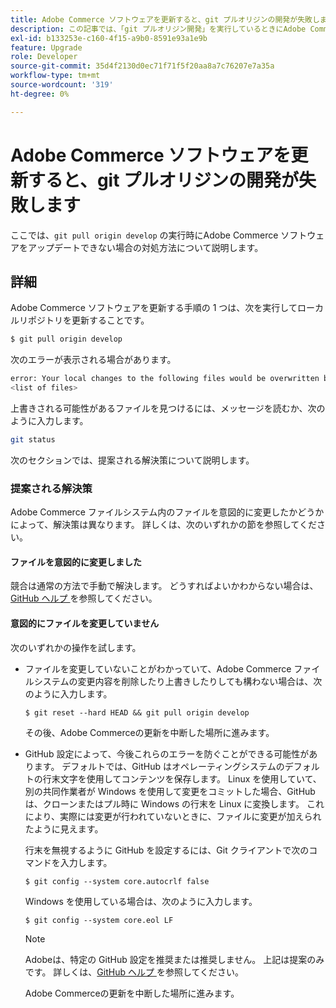 ```yaml
---
title: Adobe Commerce ソフトウェアを更新すると、git プルオリジンの開発が失敗します
description: この記事では、「git プルオリジン開発」を実行しているときにAdobe Commerce ソフトウェアを更新できない場合の解決策を説明します。
exl-id: b133253e-c160-4f15-a9b0-8591e93a1e9b
feature: Upgrade
role: Developer
source-git-commit: 35d4f2130d0ec71f71f5f20aa8a7c76207e7a35a
workflow-type: tm+mt
source-wordcount: '319'
ht-degree: 0%

---
```


# Adobe Commerce ソフトウェアを更新すると、git プルオリジンの開発が失敗します

ここでは、`git pull origin develop` の実行時にAdobe Commerce ソフトウェアをアップデートできない場合の対処方法について説明します。

## 詳細

Adobe Commerce ソフトウェアを更新する手順の 1 つは、次を実行してローカルリポジトリを更新することです。

```bash
$ git pull origin develop
```

次のエラーが表示される場合があります。

```bash
error: Your local changes to the following files would be overwritten by merge:
<list of files>
```

上書きされる可能性があるファイルを見つけるには、メッセージを読むか、次のように入力します。

```bash
git status
```

次のセクションでは、提案される解決策について説明します。

### 提案される解決策

Adobe Commerce ファイルシステム内のファイルを意図的に変更したかどうかによって、解決策は異なります。 詳しくは、次のいずれかの節を参照してください。

#### ファイルを意図的に変更しました

競合は通常の方法で手動で解決します。 どうすればよいかわからない場合は、[GitHub ヘルプ ](https://help.github.com/) を参照してください。

#### 意図的にファイルを変更していません

次のいずれかの操作を試します。

* ファイルを変更していないことがわかっていて、Adobe Commerce ファイルシステムの変更内容を削除したり上書きしたりしても構わない場合は、次のように入力します。

  </p>
    <pre><code class="language-bash">$ git reset --hard HEAD && git pull origin develop</code></pre>

  その後、Adobe Commerceの更新を中断した場所に進みます。

* GitHub 設定によって、今後これらのエラーを防ぐことができる可能性があります。 デフォルトでは、GitHub はオペレーティングシステムのデフォルトの行末文字を使用してコンテンツを保存します。 Linux を使用していて、別の共同作業者が Windows を使用して変更をコミットした場合、GitHub は、クローンまたはプル時に Windows の行末を Linux に変換します。 これにより、実際には変更が行われていないときに、ファイルに変更が加えられたように見えます。

  行末を無視するように GitHub を設定するには、Git クライアントで次のコマンドを入力します。

  </p>
    <pre><code class="language-bash">$ git config --system core.autocrlf false</code></pre>

  Windows を使用している場合は、次のように入力します。

  </p>
    <pre><code class="language-bash">$ git config --system core.eol LF</code></pre>

  >[!NOTE]
  >
  >Adobeは、特定の GitHub 設定を推奨または推奨しません。 上記は提案のみです。 詳しくは、[GitHub ヘルプ ](https://help.github.com/) を参照してください。

  Adobe Commerceの更新を中断した場所に進みます。
